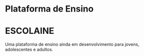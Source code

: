 # Plataforma de Ensino

# ESCOLAINE

Uma plataforma de ensino ainda em desenvolvimento para jovens, adolescentes e adultos.
 
